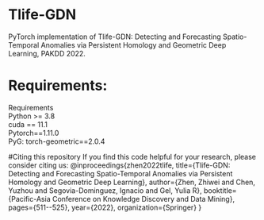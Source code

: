 # Tlife-GDN

PyTorch implementation of Tlife-GDN: Detecting and Forecasting Spatio-Temporal Anomalies via Persistent Homology and Geometric Deep Learning, PAKDD 2022.

# Requirements:
Requirements \
Python >= 3.8 \
cuda == 11.1 \
Pytorch==1.11.0 \
PyG: torch-geometric==2.0.4

#Citing this repository
If you find this code helpful for your research, please consider citing us:
@inproceedings{zhen2022tlife,
  title={Tlife-GDN: Detecting and Forecasting Spatio-Temporal Anomalies via Persistent Homology and Geometric Deep Learning},
  author={Zhen, Zhiwei and Chen, Yuzhou and Segovia-Dominguez, Ignacio and Gel, Yulia R},
  booktitle={Pacific-Asia Conference on Knowledge Discovery and Data Mining},
  pages={511--525},
  year={2022},
  organization={Springer}
}


